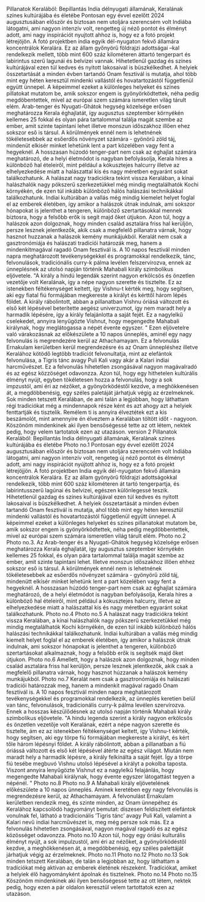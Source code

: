 Pillanatok Keralából: Bepillantás India
délnyugati államának, Keralának színes
kultúrájába és életébe
Pontosan egy évvel ezelőtt 2024 augusztusában először és biztosan nem utoljára szerencsém
volt Indiába látogatni, ami nagyon intenzív volt, rengetteg új néző pontot és élményt adott,
ami nagy inspirációt nyujtott ahhoz is, hogy ez a fotó projekt létrejöjön.
A fotó projektben india egyik dél-nyugaton fekvő államára koncentrálok Keralára. Ez az
állam győnyörű földrajzi adottságai –kal rendelkezik mellett, több mint 600 száz kilométeren
áttartó tengerpart és labirintus szerű lagunái és belvizei vannak. Hihetetlenűl gazdag és színes
kultúrájával ezen túl kedves és nyitott lakosaival is büszkélkedhet. A helyiek összetartását a
minden évben tartandó Onam fesztivál is mutatja, ahol több mint egy héten keresztül
mindenki vallástól és hovatartozástól függetlenül együtt ünnepel.
A képeimmel ezeket a különleges helyeket és színes pillatokat mutatom be, amik sokszor
engem is gyönyörködtettek, néha pedig megdöbentettek, mivel az európai szem számára
ismeretlen világ tárult elém.
Arab-tenger és Nyugati-Ghátok hegység közelsége erősen meghatározza Kerala éghajlatát,
így augusztus szeptember környékén kellemes 25 fokkal és olyan pára tartalommal találja
magát szembe az ember, amit szinte tapintani lehet illetve monszun időszakhoz illően ehez
sokszor eső is társul. A körülmények ennél nem is lehetnének tökéletesebbek az esőerdős
növényzet számára - gyönörű zöld táj, mindenüt elkisér minket lehetünk lent a part közelében
vagy fent a hegyeknél.
A hosszasan húzodó tenger-part nem csak az éghajlat számára meghatározó, de a helyi
életmódot is nagyban befolyásolja, Kerala híres a különböző hal ételeiről, mint például a
kókusztejes halcurry illetve az elhelyezkedése miatt a halászattal kis és nagy méretben
egyaránt sokat találkozhatunk.
A halászat nagy tradiciókra tekint vissza Keralában, a kínai halászhalók nagy pókszerű
szerkezetükkel még mindig megtalálhatók Kochi környékén, de ezen túl inkább különböző
hálós halászási technikákkal találkozhatunk.
Indiai kultúrában a vallás még mindig kiemelet helyet foglal el az emberek életében, így
amikor a halászok útnak indulnak, ami sokszor hónapokat is jelenthet a tengeren, különböző
szertartásokkal mennek biztosra, hogy a felsőbb erők is segít majd őket útjukon.
Azon túl, hogy a halászok azon dolgoznak, hogy minden család asztalára friss hal kerüljön,
persze lesznek jelentkezők, akik csak a megfelelő pillanatra várnak, hogy hasznot huzzanak a
halászok kemény munkájukból.
Keralát nem csak a gasztronómiája és halászati tradiciói határozák meg, hanem a
mindenkitmagával ragadó Onam fesztivál is. A 10 napos fesztivál minden napra
meghatározott tevékenységekkel és programokkal rendelkezik, tánc, felvonulások,
tradiciónális curry-k pálma levélen felszervirozva, ennek az ünneplésnek az utolsó napján
történik Mahabali király szimbolikus eljövetele.
"A király a hindú legendák szerint nagyon erkölcsös és önzetlen vezetője volt Keralának, így
a népe nagyon szerette és tisztelte. Ez az istenekben féltékenységet keltett, így Vishnu-t kérték
meg, hogy segítsen, aki egy fiatal fiú formájában megkereste a királyt és kérttől három lépés
földet. A király rábolintott, abban a pillanatban Vishnu óriásá változott és első két lépésével
beterítette aegész univerzumot, így nem maradt hely a harmadik lépésére, így a király
felajánlotta a saját fejét. Ez a nagylelkű cselekedet, annyira lenyűgözte Vishnut, hogy
megengedte Mahabali királynak, hogy meglátogassa a népét évente egyszer. "
Ezen eljövetelre való várakozásnak az előkészülete a 10 napos ünneplés, aminél egy nagy
felvonulás is megrendezére kerül az Athachamayam. Ez a felvonulás Ernakulam kerületben
kerül megrendezésre és az Onam ünnepléshez illetve Keralához kötödő legtöbb tradíciót
felvonultatja, mint az elefántok felvonulása, a Tigris tánc avagy Puli Kali vagy akár a Kalari
indiai harcművészet. Ez a felvonulás hihetetlen zsongásával nagyon magávalradó és az egész
közzöséget odavonzza.
Azon túl, hogy egy hithetelen kultúrális élményt nyújt, egyben tökéletesen hozza a felvonulás,
hogy a sok impzustól, ami éri az nézőket, a gyönyörködéstől kezdve, a meghökkenésen át, a
megdöbbenésig, egy széles paletáját járhatjuk végig az érzelmeknek.
Sok minden tetszett Keralában, de ami talán a legjobban, hogy láthattam régi tradiciókat még
a mindennapok része ként és azt ahogy azt a helyiek fenttartják és tisztelik.
Remélem ti is annyira élveztétek ezt a kis beszámolót, mint amennyire én élveztem a
Keralában töltött időt - nagyoon. Köszönöm mindenkinek aki ilyen bensőségessé tette az ott
létem, nektek pedig, hogy velem tartotatok ezen az utazáson.
version 2
Pillanatok Keralából: Bepillantás India
délnyugati államának, Keralának színes
kultúrájába és életébe
Photo no.1
Pontosan egy évvel ezelőtt 2024 augusztusában először és biztosan nem utoljára szerencsém
volt Indiába látogatni, ami nagyon intenzív volt, rengeteg új néző pontot és élményt adott, ami
nagy inspirációt nyújtott ahhoz is, hogy ez a fotó projekt létrejöjjön.
A fotó projektben India egyik dél-nyugaton fekvő államára koncentrálok Keralára. Ez az
állam gyönyörű földrajzi adottságokkal rendelkezik, több mint 600 száz kilométeren át tartó
tengerpartja, és labirintusszerű lagúnai és belvizei, egészen különlegessé teszik. Hihetetlenül
gazdag és színes kultúrájával ezen túl kedves és nyitott lakosaival is büszkélkedhet. A helyiek
összetartását a minden évben tartandó Onam fesztivál is mutatja, ahol több mint egy héten
keresztül mindenki vallástól és hovatartozástól függetlenül együtt ünnepel.
A képeimmel ezeket a különleges helyeket és színes pillanatokat mutatom be, amik sokszor
engem is gyönyörködtettek, néha pedig megdöbbentettek, mivel az európai szem számára
ismeretlen világ tárult elém.
Photo no.2
Photo no.3.
Az Arab-tenger és a Nyugati-Ghátok hegység közelsége erősen meghatározza Kerala
éghajlatát, így augusztus szeptember környékén kellemes 25 fokkal, és olyan pára
tartalommal találja magát szembe az ember, amit szinte tapintani lehet. Illetve monszun
időszakhoz illően ehhez sokszor eső is társul. A körülmények ennél nem is lehetnének
tökéletesebbek az esőerdős növényzet számára - gyönyörű zöld táj, mindenütt elkísér minket
lehetünk lent a part közelében vagy fent a hegyeknél.
A hosszasan húzódó tenger-part nem csak az éghajlat számára meghatározó, de a helyi
életmódot is nagyban befolyásolja, Kerala híres a különböző hal ételeiről, mint például a
kókusztejes halcurry, illetve az elhelyezkedése miatt a halászattal kis és nagy méretben
egyaránt sokat találkozhatunk.
Photo no.4
Photo no.5
A halászat nagy tradíciókra tekint vissza Keralában, a kínai halászhalók nagy pókszerű
szerkezetükkel még mindig megtalálhatók Kochi környékén, de ezen túl inkább különböző
hálós halászási technikákkal találkozhatunk.
Indiai kultúrában a vallás még mindig kiemelt helyet foglal el az emberek életében, így
amikor a halászok útnak indulnak, ami sokszor hónapokat is jelenthet a tengeren, különböző
szertartásokat alkalmaznak, hogy a felsőbb erők is segítsék majd őket útjukon.
Photo no.6
Amellett, hogy a halászok azon dolgoznak, hogy minden család asztalára friss hal kerüljön,
persze lesznek jelentkezők, akik csak a megfelelő pillanatra várnak, hogy hasznot húzzanak a
halászok kemény munkájukból.
Photo no.7
Keralát nem csak a gasztronómiája és halászati tradíciói határozzak meg, hanem a mindenkit
magával ragadó Onam fesztivál is. A 10 napos fesztivál minden napra meghatározott
tevékenységekkel és programokkal rendelkezik, az ünneplés keretien belül van tánc,
felvonulások, tradicionális curry-k pálma levélen szervírozva. Ennek a hosszas készülődésnek
az utolsó napján történik Mahabali király szimbolikus eljövetele.
"A hindu legenda szerint a király nagyon erkölcsös és önzetlen vezetője volt Keralának, ezért
a népe nagyon szerette és tisztelte, ám ez az istenekben féltékenységet keltett, így Vishnu-t
kérték, hogy segítsen, aki egy törpe fiú formájában megkereste a királyt, és kért tőle három
lépésnyi földet. A király rábólintott, abban a pillanatban a fiú óriássá változott és első két
lépésével átérte az egész világot. Miután nem maradt hely a harmadik lépésre, a király
felkínálta a saját fejét. Így a törpe fiú tesébe megbuvó Vishnu utolsó lépésével a királyt a
pokolba taposta. Viszont annyira lenyűgözte Vishnut ez a nagylelkű felajánlás, hogy
megengedte Mahabali királynak, hogy évente egyszer látogattást tegyen a népénél. "
Photo no.8
Photo no.9
A Mahabali király eljövetelének előkészülete a 10 napos ünneplés. Aminek keretében egy
nagy felvonulás is megrendezésre kerül, az Athachamayam. A felvonulást Ernakulam
kerületben rendezik meg, és szinte minden, az Onam ünnepéhez és Keralához kapcsolódó
hagyományt bemutat: díszesen feldíszített elefántok vonulnak fel, látható a tradicionális
’Tigris tánc’ avagy Puli Kali, valamint a Kalari nevű indiai harcművészet is, meg még persze
sok más. Ez a felvonulás hihetetlen zsongásával, nagyon magával ragadó és az egész
közösséget odavonzza.
Photo no.10
Azon túl, hogy egy óriási kulturális élményt nyújt, a sok impulzustól, ami éri az nézőket, a
gyönyörködéstől kezdve, a meghökkenésen át, a megdöbbenésig, egy széles palettáját
járhatjuk végig az érzelmeknek.
Photo no.11
Photo no.12
Photo no.13
Sok minden tetszett Keralában, de talán a legjobban az, hogy láthattam a tradíciókat még
aktívan az emberek életének részeként. Tradíciókat, amiket a helyiek élő hagyományként
ápolnak és tisztelnek.
Photo no.14
Photo no.15
Köszönöm mindenkinek aki ilyen bensőségessé tette az ott létem, nektek pedig, hogy ezen a
pár oldalon keresztül velem tartottatok ezen az utazáson. 